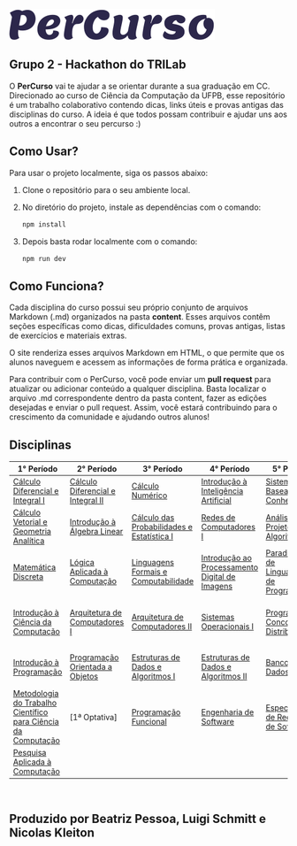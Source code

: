 ![PerCurso Logo](public/PerCurso.svg)

## Grupo 2 - Hackathon do TRILab

O **PerCurso** vai te ajudar a se orientar durante a sua graduação em CC. Direcionado ao curso de Ciência da Computação da UFPB, esse repositório é um trabalho colaborativo contendo dicas, links úteis e provas antigas das disciplinas do curso. A ideia é que todos possam contribuir e ajudar uns aos outros a encontrar o seu percurso :)

## Como Usar?

Para usar o projeto localmente, siga os passos abaixo: 

1. Clone o repositório para o seu ambiente local.
2. No diretório do projeto, instale as dependências com o comando:

   ```bash
   npm install

3. Depois basta rodar localmente com o comando:

    ```bash
   npm run dev

## Como Funciona?

Cada disciplina do curso possui seu próprio conjunto de arquivos Markdown (.md) organizados na pasta **content**. Esses arquivos contêm seções específicas como dicas, dificuldades comuns, provas antigas, listas de exercícios e materiais extras.

O site renderiza esses arquivos Markdown em HTML, o que permite que os alunos naveguem e acessem as informações de forma prática e organizada.

Para contribuir com o PerCurso, você pode enviar um **pull request** para atualizar ou adicionar conteúdo a qualquer disciplina. Basta localizar o arquivo .md correspondente dentro da pasta content, fazer as edições desejadas e enviar o pull request. Assim, você estará contribuindo para o crescimento da comunidade e ajudando outros alunos!

## Disciplinas

| **1° Período**                              | **2° Período**                           | **3° Período**                                | **4° Período**                                | **5° Período**                                | **6° Período**                                 | **7° Período**                           | **8° Período**                             |
|---------------------------------------------|------------------------------------------|-----------------------------------------------|-----------------------------------------------|------------------------------------------------|-------------------------------------------------|------------------------------------------|-------------------------------------------|
| [Cálculo Diferencial e Integral I](content/calculo1/) | [Cálculo Diferencial e Integral II](content/calculo2/) | [Cálculo Numérico](content/calculo_numerico/)   | [Introdução à Inteligência Artificial](content/ia/) | [Sistemas Baseados em Conhecimento](content/sistemas_conhecimento/) | [Paradigmas de Aprendizagem de Máquina](content/aprendizagem_maquina/) | [4ª Optativa]       | [5ª Optativa]        |
| [Cálculo Vetorial e Geometria Analítica](content/vetorial/) | [Introdução à Álgebra Linear](content/algebra_linear/) | [Cálculo das Probabilidades e Estatística I](content/probabilidade/) | [Redes de Computadores I](content/redes/)     | [Análise e Projeto de Algoritmos](content/analise_algoritmos/) | [Segurança Computacional](content/seguranca/) | [Sistemas de Informação nas Organizações](content/sistemas_informacao/) | [Computadores e Sociedade](content/computadores_sociedade/) |
| [Matemática Discreta](content/discreta/)       | [Lógica Aplicada à Computação](content/logica/)     | [Linguagens Formais e Computabilidade](content/linguagens_formais/) | [Introdução ao Processamento Digital de Imagens](content/imagens/) | [Paradigmas de Linguagens de Programação](content/paradigmas_linguagens/) | [Construção de Compiladores I](content/compiladores/) | [Interação Humano-Computador](content/interacao/) | [Estágio Supervisionado]|
| [Introdução à Ciência da Computação](content/ic/) | [Arquitetura de Computadores I](content/arq_computadores1/) | [Arquitetura de Computadores II](content/arq_computadores2/) | [Sistemas Operacionais I](content/so1/) | [Programação Concorrente e Distribuída](content/concorrente/) | [Sistemas Distribuídos](content/sistemas_distribuidos/) | [Engenharia de Sistemas Distribuídos](content/engenharia_sistemas/) | [Trabalho de Conclusão de Curso para Ciência da Computação](content/tcc/) |
| [Introdução à Programação](content/ip/) | [Programação Orientada a Objetos](content/poo/) | [Estruturas de Dados e Algoritmos I](content/eda1/) | [Estruturas de Dados e Algoritmos II](content/eda2/) | [Banco de Dados I](content/bd/) | [Inovação de Base Científica-Tecnológica e Empreendedorismo](content/inovacao_empreendedorismo/) | [Gerenciamento de Projeto de Software](content/gerenciamento/) | |
| [Metodologia do Trabalho Científico para Ciência da Computação](content/metodologia/) | [1ª Optativa] | [Programação Funcional](content/funcional/) | [Engenharia de Software](content/es/) | [Especificação de Requisitos de Software](content/requisitos/) | [Métodos de Projeto de Software](content/proj_software/) | [Teste de Software](content/teste_software/) | |
| [Pesquisa Aplicada à Computação](content/pesquisa/) | | | | | [2ª Optativa] | [3ª Optativa] | |


<br>

## Produzido por Beatriz Pessoa, Luigi Schmitt e Nicolas Kleiton
